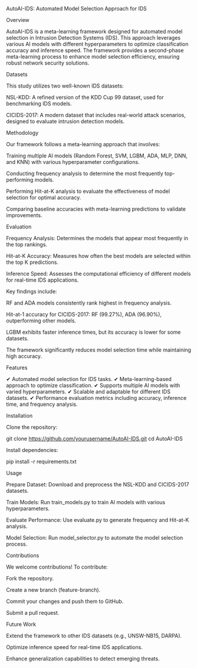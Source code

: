 AutoAI-IDS: Automated Model Selection Approach for IDS

Overview

AutoAI-IDS is a meta-learning framework designed for automated model selection in Intrusion Detection Systems (IDS). This approach leverages various AI models with different hyperparameters to optimize classification accuracy and inference speed. The framework provides a second-phase meta-learning process to enhance model selection efficiency, ensuring robust network security solutions.

Datasets

This study utilizes two well-known IDS datasets:

NSL-KDD: A refined version of the KDD Cup 99 dataset, used for benchmarking IDS models.

CICIDS-2017: A modern dataset that includes real-world attack scenarios, designed to evaluate intrusion detection models.

Methodology

Our framework follows a meta-learning approach that involves:

Training multiple AI models (Random Forest, SVM, LGBM, ADA, MLP, DNN, and KNN) with various hyperparameter configurations.

Conducting frequency analysis to determine the most frequently top-performing models.

Performing Hit-at-K analysis to evaluate the effectiveness of model selection for optimal accuracy.

Comparing baseline accuracies with meta-learning predictions to validate improvements.

Evaluation

Frequency Analysis: Determines the models that appear most frequently in the top rankings.

Hit-at-K Accuracy: Measures how often the best models are selected within the top K predictions.

Inference Speed: Assesses the computational efficiency of different models for real-time IDS applications.

Key findings include:

RF and ADA models consistently rank highest in frequency analysis.

Hit-at-1 accuracy for CICIDS-2017: RF (99.27%), ADA (96.90%), outperforming other models.

LGBM exhibits faster inference times, but its accuracy is lower for some datasets.

The framework significantly reduces model selection time while maintaining high accuracy.

Features

✔ Automated model selection for IDS tasks.
✔ Meta-learning-based approach to optimize classification.
✔ Supports multiple AI models with varied hyperparameters.
✔ Scalable and adaptable for different IDS datasets.
✔ Performance evaluation metrics including accuracy, inference time, and frequency analysis.

Installation

Clone the repository:

 git clone https://github.com/yourusername/AutoAI-IDS.git
 cd AutoAI-IDS

Install dependencies:

pip install -r requirements.txt

Usage

Prepare Dataset: Download and preprocess the NSL-KDD and CICIDS-2017 datasets.

Train Models: Run train_models.py to train AI models with various hyperparameters.

Evaluate Performance: Use evaluate.py to generate frequency and Hit-at-K analysis.

Model Selection: Run model_selector.py to automate the model selection process.

Contributions

We welcome contributions! To contribute:

Fork the repository.

Create a new branch (feature-branch).

Commit your changes and push them to GitHub.

Submit a pull request.

Future Work

Extend the framework to other IDS datasets (e.g., UNSW-NB15, DARPA).

Optimize inference speed for real-time IDS applications.

Enhance generalization capabilities to detect emerging threats.
